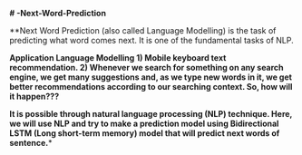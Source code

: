 **# -Next-Word-Prediction**

**Next Word Prediction (also called Language Modelling) is the task of predicting what word comes next. It is one of the fundamental tasks of NLP.

**Application Language Modelling
**1) Mobile keyboard text recommendation.**
**2) Whenever we search for something on any search engine, we get many suggestions and, as we type new words in it, we get better recommendations according to our searching context. So, how will it happen???****

**It is possible through natural language processing (NLP) technique. Here, we will use NLP and try to make a prediction model using Bidirectional LSTM (Long short-term memory) model that will predict next words of sentence.***
